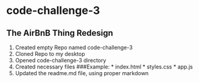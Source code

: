 # code-challenge-3
## The AirBnB Thing Redesign
1. Created empty Repo named code-challenge-3
2. Cloned Repo to my desktop
3. Opened code-challenge-3 directory
4. Created necessary files
    ###Example:
        * index.html
        * styles.css
        * app.js
5. Updated the readme.md file, using proper markdown